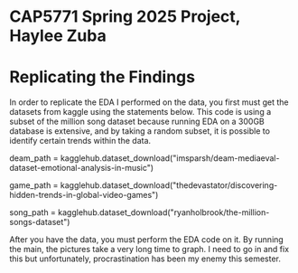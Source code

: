 # CAP5771 Spring 2025 Project, Haylee Zuba

# Replicating the Findings
In order to replicate the EDA I performed on the data, you first must get the datasets from kaggle using the statements below. This code is using a subset of the million song dataset because running EDA on a 300GB database is extensive, and by taking a random subset, it is possible to identify certain trends within the data. 

deam_path = kagglehub.dataset_download("imsparsh/deam-mediaeval-dataset-emotional-analysis-in-music")

game_path = kagglehub.dataset_download("thedevastator/discovering-hidden-trends-in-global-video-games")

song_path = kagglehub.dataset_download("ryanholbrook/the-million-songs-dataset")

After you have the data, you must perform the EDA code on it. By running the main, the pictures take a very long time to graph. I need to go in and fix this but unfortunately, procrastination has been my enemy this semester. 
